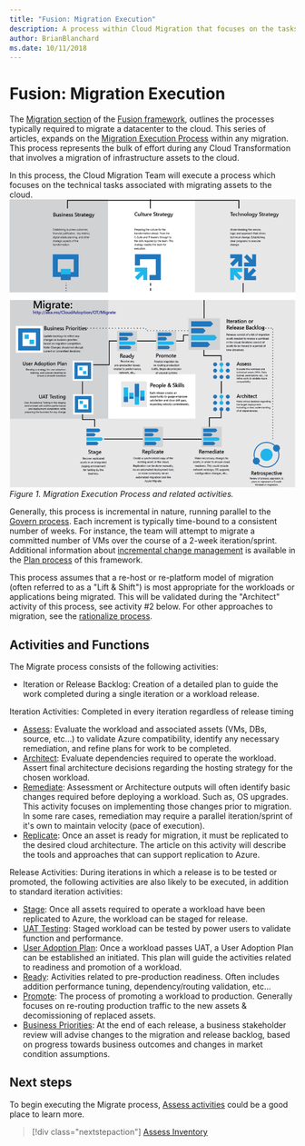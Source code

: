 ```yaml
---
title: "Fusion: Migration Execution"
description: A process within Cloud Migration that focuses on the tasks of migrating workloads to the cloud
author: BrianBlanchard
ms.date: 10/11/2018
---
```


# Fusion: Migration Execution

The [Migration section](../overview.md) of the [Fusion framework](../../overview.md), outlines the processes typically required to migrate a datacenter to the cloud. This series of articles, expands on the [Migration Execution Process](overview.md) within any migration. This process represents the bulk of effort during any Cloud Transformation that involves a migration of infrastructure assets to the cloud.
  
In this process, the Cloud Migration Team will execute a process which focuses on the technical tasks associated with migrating assets to the cloud.
![Migration Execution Process and related activities](../../_images/migration-execute.png)
*Figure 1. Migration Execution Process and related activities.*

Generally, this process is incremental in nature, running parallel to the [Govern process](../govern/overview.md). Each increment is typically time-bound to a consistent number of weeks. For instance, the team will attempt to migrate a committed number of VMs over the course of a 2-week iteration/sprint. Additional information about [incremental change management](../plan/incremental-change-management.md) is available in the [Plan process](../plan/overview.md) of this framework.

This process assumes that a re-host or re-platform model of migration (often referred to as a "Lift & Shift") is most appropriate for the workloads or applications being migrated. This will be validated during the "Architect" activity of this process, see activity #2 below. For other approaches to migration, see the [rationalize process](../plan/rationalize.md).

## Activities and Functions

The Migrate process consists of the following activities:

* Iteration or Release Backlog: Creation of a detailed plan to guide the work completed during a single iteration or a workload release.

Iteration Activities: Completed in every iteration regardless of release timing

* [Assess](assess.md): Evaluate the workload and associated assets (VMs, DBs, source, etc...) to validate Azure compatibility, identify any necessary remediation, and refine plans for work to be completed.
* [Architect](architect.md): Evaluate dependencies required to operate the workload. Assert final architecture decisions regarding the hosting strategy for the chosen workload.
* [Remediate](remediate.md): Assessment or Architecture outputs will often identify basic changes required before deploying a workload. Such as, OS upgrades. This activity focuses on implementing those changes prior to migration. In some rare cases, remediation may require a parallel iteration/sprint of it's own to maintain velocity (pace of execution).
* [Replicate](replicate.md): Once an asset is ready for migration, it must be replicated to the desired cloud architecture. The article on this activity will describe the tools and approaches that can support replication to Azure.

Release Activities: During iterations in which a release is to be tested or promoted, the following activities are also likely to be executed, in addition to standard iteration activities:

* [Stage](stage.md): Once all assets required to operate a workload have been replicated to Azure, the workload can be staged for release.
* [UAT Testing](uat-test.md): Staged workload can be tested by power users to validate function and performance.
* [User Adoption Plan](user-adoption-plan.md): Once a workload passes UAT, a User Adoption Plan can be established an initiated. This plan will guide the activities related to readiness and promotion of a workload.
* [Ready](ready.md): Activities related to pre-production readiness. Often includes addition performance tuning, dependency/routing validation, etc...
* [Promote](promote.md): The process of promoting a workload to production. Generally focuses on re-routing production traffic to the new assets & decomissioning of replaced assets.
* [Business Priorities](business-priorities.md): At the end of each release, a business stakeholder review will advise changes to the migration and release backlog, based on progress towards business outcomes and changes in market condition assumptions.

## Next steps

To begin executing the Migrate process, [Assess activities](assess.md) could be a good place to learn more.

> [!div class="nextstepaction"]
> [Assess Inventory](assess.md)